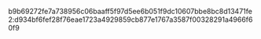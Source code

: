 
b9b69272fe7a738956c06baaff5f97d5ee6b051f9dc10607bbe8bc8d13471fe2:d934bf6fef28f76eae1723a4929859cb877e1767a3587f00328291a4966f60f9
